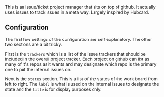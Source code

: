 This is an issue/ticket project manager that sits on top of github.  It actually uses issues to track issues in a meta way.  Largely inspired by Huboard.

## Configuration ##
The first few settings of the configuration are self explanatory.  The other two sections are a bit tricky.

First is the ```trackers``` which is a list of the issue trackers that should be included in the overall project tracker.  Each project on github can list as many of it's repos as it wants and may designate which repo is the primary one to put the internal issues on.

Next is the ```states``` section.  This is a list of the states of the work board from left to right.  The ```label``` is what is used on the internal issues to designate the state and the ```title``` is for display purposes only.

